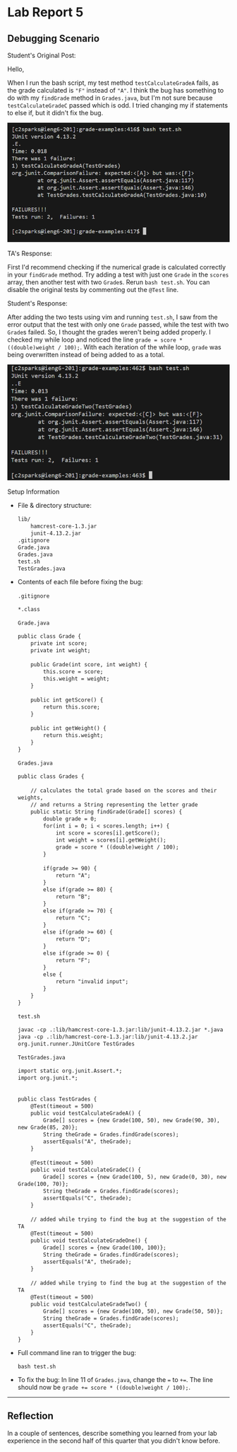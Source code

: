 # Lab Report 5

## Debugging Scenario
Student's Original Post:

Hello,

When I run the bash script, my test method `testCalculateGradeA` fails, as the grade calculated is `"F"` instead of `"A"`. I think the bug has something to do with my `findGrade` method in `Grades.java`, but I'm not sure because `testCalculateGradeC` passed which is odd. I tried changing my if statements to else if, but it didn't fix the bug.

![error output](symptom.png)

TA's Response:

First I'd recommend checking if the numerical grade is calculated correctly in your `findGrade` method. Try adding a test with just one `Grade` in the `scores` array, then another test with two `Grade`s. Rerun `bash test.sh`. You can disable the original tests by commenting out the `@Test` line.

Student's Response:

After adding the two tests using vim and running `test.sh`, I saw from the error output that the test with only one `Grade` passed, while the test with two `Grade`s failed. So, I thought the grades weren't being added properly. I checked my while loop and noticed the line `grade = score * ((double)weight / 100);`. With each iteration of the while loop, `grade` was being overwritten instead of being added to as a total.

![result of ta's suggestion](error-info.png)

Setup Information
* File & directory structure:
	```
 	lib/
 		hamcrest-core-1.3.jar
 		junit-4.13.2.jar
	.gitignore
	Grade.java
	Grades.java
	test.sh
	TestGrades.java
	```
* Contents of each file before fixing the bug:
  
	`.gitignore`
	```
	*.class
  	```
 
	`Grade.java`
	```
	public class Grade {
  		private int score;
  		private int weight;

  		public Grade(int score, int weight) {
  			this.score = score;
  			this.weight = weight;
  		}
	
		public int getScore() {
			return this.score;
		}

		public int getWeight() {
			return this.weight;
		}
  	}
  	```
 
 	`Grades.java`
	```
	public class Grades {
	
		// calculates the total grade based on the scores and their weights,
		// and returns a String representing the letter grade
		public static String findGrade(Grade[] scores) {
			double grade = 0;
			for(int i = 0; i < scores.length; i++) {
				int score = scores[i].getScore();
				int weight = scores[i].getWeight();
				grade = score * ((double)weight / 100);
			}
	
			if(grade >= 90) {
				return "A";
			}
			else if(grade >= 80) {
				return "B";
			}
			else if(grade >= 70) {
				return "C";
			}
			else if(grade >= 60) {
				return "D";
			}
			else if(grade >= 0) {
				return "F";
			}
			else {
				return "invalid input";
			}
		}
	}

  	```
 
 	`test.sh`
	```
	javac -cp .:lib/hamcrest-core-1.3.jar:lib/junit-4.13.2.jar *.java
	java -cp .:lib/hamcrest-core-1.3.jar:lib/junit-4.13.2.jar org.junit.runner.JUnitCore TestGrades
  	```
 
 	`TestGrades.java`
	```
	import static org.junit.Assert.*;
	import org.junit.*;
	
	
	public class TestGrades {
		@Test(timeout = 500)
		public void testCalculateGradeA() {
			Grade[] scores = {new Grade(100, 50), new Grade(90, 30), new Grade(85, 20)};
			String theGrade = Grades.findGrade(scores);
			assertEquals("A", theGrade);
		}
	
		@Test(timeout = 500)
		public void testCalculateGradeC() {
			Grade[] scores = {new Grade(100, 5), new Grade(0, 30), new Grade(100, 70)};
			String theGrade = Grades.findGrade(scores);
			assertEquals("C", theGrade);
		}

 		// added while trying to find the bug at the suggestion of the TA
		@Test(timeout = 500)
		public void testCalculateGradeOne() {
			Grade[] scores = {new Grade(100, 100)};
			String theGrade = Grades.findGrade(scores);
			assertEquals("A", theGrade);
		}

 		// added while trying to find the bug at the suggestion of the TA
		@Test(timeout = 500)
		public void testCalculateGradeTwo() {
			Grade[] scores = {new Grade(100, 50), new Grade(50, 50)};
			String theGrade = Grades.findGrade(scores);
			assertEquals("C", theGrade);
		}
	}
  	```
* Full command line ran to trigger the bug:
  ```
  bash test.sh
  ```
* To fix the bug:
  In line 11 of `Grades.java`, change the `=` to `+=`. The line should now be `grade += score * ((double)weight / 100);`.
---
## Reflection
In a couple of sentences, describe something you learned from your lab experience in the second half of this quarter that you didn't know before.
